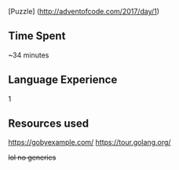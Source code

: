[Puzzle] (http://adventofcode.com/2017/day/1)

## Time Spent
~34 minutes

## Language Experience
1

## Resources used
https://gobyexample.com/
https://tour.golang.org/

~~lol no generics~~